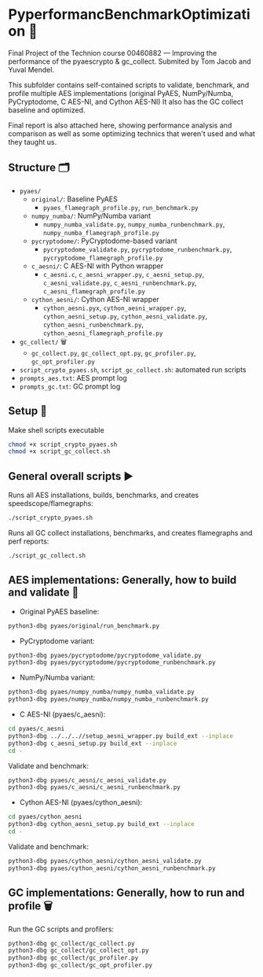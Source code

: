 # PyperformancBenchmarkOptimization 🚀

Final Project of the Technion course 00460882 — Improving the performance of the pyaescrypto & gc_collect.
Submited by Tom Jacob and Yuval Mendel. 

This subfolder contains self-contained scripts to validate, benchmark, and profile multiple AES implementations (original PyAES, NumPy/Numba, PyCryptodome, C AES-NI, and Cython AES-NI)
It also has the GC collect baseline and optimized.

Final report is also attached here, showing performance analysis and comparison as well as some optimizing technics that weren't used and what they taught us. 

## Structure 🗂️
- `pyaes/` 
  - `original/`: Baseline PyAES
    - `pyaes_flamegraph_profile.py`, `run_benchmark.py`
  - `numpy_numba/`: NumPy/Numba variant
    - `numpy_numba_validate.py`, `numpy_numba_runbenchmark.py`, `numpy_numba_flamegraph_profile.py`
  - `pycryptodome/`: PyCryptodome-based variant
    - `pycryptodome_validate.py`, `pycryptodome_runbenchmark.py`, `pycryptodome_flamegraph_profile.py`
  - `c_aesni/`: C AES-NI with Python wrapper
    - `c_aesni.c`, `c_aesni_wrapper.py`, `c_aesni_setup.py`, `c_aesni_validate.py`, `c_aesni_runbenchmark.py`, `c_aesni_flamegraph_profile.py`
  - `cython_aesni/`: Cython AES-NI wrapper
    - `cython_aesni.pyx`, `cython_aesni_wrapper.py`, `cython_aesni_setup.py`, `cython_aesni_validate.py`, `cython_aesni_runbenchmark.py`, `cython_aesni_flamegraph_profile.py`
- `gc_collect/` 🗑️
  - `gc_collect.py`, `gc_collect_opt.py`, `gc_profiler.py`, `gc_opt_profiler.py`
- `script_crypto_pyaes.sh`, `script_gc_collect.sh`: automated run scripts
- `prompts_aes.txt`: AES prompt log
- `prompts_gc.txt`: GC prompt log

## Setup 🔧
Make shell scripts executable
```bash
chmod +x script_crypto_pyaes.sh
chmod +x script_gc_collect.sh
```

## General overall scripts ▶️
Runs all AES installations, builds, benchmarks, and creates speedscope/flamegraphs:
```bash
./script_crypto_pyaes.sh
```
Runs all GC collect installations, benchmarks, and creates flamegraphs and perf reports:
```bash
./script_gc_collect.sh
```

## AES implementations: Generally, how to build and validate 🧮

- Original PyAES baseline:
```bash
python3-dbg pyaes/original/run_benchmark.py
```

- PyCryptodome variant:
```bash
python3-dbg pyaes/pycryptodome/pycryptodome_validate.py
python3-dbg pyaes/pycryptodome/pycryptodome_runbenchmark.py
```

- NumPy/Numba variant:
```bash
python3-dbg pyaes/numpy_numba/numpy_numba_validate.py
python3-dbg pyaes/numpy_numba/numpy_numba_runbenchmark.py
```

- C AES-NI (pyaes/c_aesni):
```bash
cd pyaes/c_aesni
python3-dbg ../../..//setup_aesni_wrapper.py build_ext --inplace
python3-dbg c_aesni_setup.py build_ext --inplace
cd -
```
Validate and benchmark:
```bash
python3-dbg pyaes/c_aesni/c_aesni_validate.py
python3-dbg pyaes/c_aesni/c_aesni_runbenchmark.py
```

- Cython AES-NI (pyaes/cython_aesni):
```bash
cd pyaes/cython_aesni
python3-dbg cython_aesni_setup.py build_ext --inplace
cd -
```
Validate and benchmark:
```bash
python3-dbg pyaes/cython_aesni/cython_aesni_validate.py
python3-dbg pyaes/cython_aesni/cython_aesni_runbenchmark.py
```

## GC implementations: Generally, how to run and profile 🗑️
Run the GC scripts and profilers:
```bash
python3-dbg gc_collect/gc_collect.py
python3-dbg gc_collect/gc_collect_opt.py
python3-dbg gc_collect/gc_profiler.py
python3-dbg gc_collect/gc_opt_profiler.py
```
